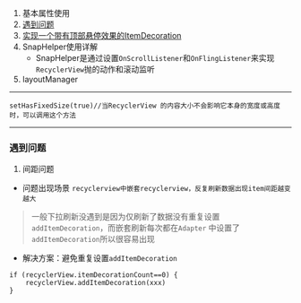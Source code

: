 1. 基本属性使用
2. [遇到问题](#problem)
3. [实现一个带有顶部悬停效果的ItemDecoration](https://juejin.cn/post/6998924524548784141)
4. SnapHelper使用详解
    - SnapHelper是通过设置`OnScrollListener`和`OnFlingListener`来实现`RecyclerView`抛的动作和滚动监听
5. layoutManager

------------------

```agsl
setHasFixedSize(true)//当RecyclerView 的内容大小不会影响它本身的宽度或高度时，可以调用这个方法
```

-----------------

### <span id = "problem">遇到问题</span>

1. 间距问题

- 问题出现场景
  `recyclerview中嵌套recyclerview，反复刷新数据出现item间距越变越大`

> 一般下拉刷新没遇到是因为仅刷新了数据没有重复设置 `addItemDecoration`，而嵌套刷新每次都在`Adapter`
> 中设置了`addItemDecoration`所以很容易出现

- 解决方案：避免重复设置`addItemDecoration`

```agsl
if (recyclerView.itemDecorationCount==0) {
    recyclerView.addItemDecoration(xxx)
}
```

